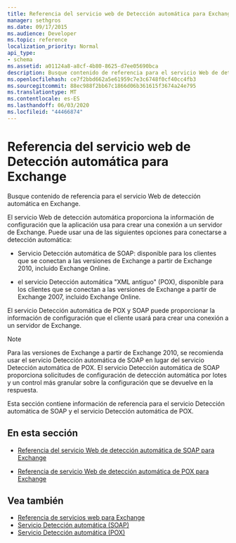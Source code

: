 ```yaml
---
title: Referencia del servicio web de Detección automática para Exchange
manager: sethgros
ms.date: 09/17/2015
ms.audience: Developer
ms.topic: reference
localization_priority: Normal
api_type:
- schema
ms.assetid: a01124a8-a8cf-4b80-8625-d7ee05690bca
description: Busque contenido de referencia para el servicio Web de detección automática en Exchange.
ms.openlocfilehash: ce7f2bbd662a5e61959c7e3c6748f0cf40cc4fb3
ms.sourcegitcommit: 88ec988f2bb67c1866d06b361615f3674a24e795
ms.translationtype: MT
ms.contentlocale: es-ES
ms.lasthandoff: 06/03/2020
ms.locfileid: "44466874"
---
```

# <a name="autodiscover-web-service-reference-for-exchange"></a>Referencia del servicio web de Detección automática para Exchange

Busque contenido de referencia para el servicio Web de detección automática en Exchange.
  
El servicio Web de detección automática proporciona la información de configuración que la aplicación usa para crear una conexión a un servidor de Exchange. Puede usar una de las siguientes opciones para conectarse a detección automática:
  
- Servicio Detección automática de SOAP: disponible para los clientes que se conectan a las versiones de Exchange a partir de Exchange 2010, incluido Exchange Online.
    
- el servicio Detección automática "XML antiguo" (POX), disponible para los clientes que se conectan a las versiones de Exchange a partir de Exchange 2007, incluido Exchange Online. 
    
El servicio Detección automática de POX y SOAP puede proporcionar la información de configuración que el cliente usará para crear una conexión a un servidor de Exchange.
  
> [!NOTE]
> Para las versiones de Exchange a partir de Exchange 2010, se recomienda usar el servicio Detección automática de SOAP en lugar del servicio Detección automática de POX. El servicio Detección automática de SOAP proporciona solicitudes de configuración de detección automática por lotes y un control más granular sobre la configuración que se devuelve en la respuesta. 
  
Esta sección contiene información de referencia para el servicio Detección automática de SOAP y el servicio Detección automática de POX.
  
## <a name="in-this-section"></a>En esta sección
<a name="bk_InThisSection"> </a>

- [Referencia del servicio Web de detección automática de SOAP para Exchange](soap-autodiscover-web-service-reference-for-exchange.md)
    
- [Referencia de servicio Web de detección automática de POX para Exchange](pox-autodiscover-web-service-reference-for-exchange.md)
    
## <a name="see-also"></a>Vea también

- [Referencia de servicios web para Exchange](web-services-reference-for-exchange.md)
- [Servicio Detección automática (SOAP)](https://msdn.microsoft.com/library/e24d1a1f-0d20-4bd9-ae4c-9112ecacea78%28Office.15%29.aspx)
- [Servicio Detección automática (POX)](https://msdn.microsoft.com/library/13c54de3-a91c-4424-8732-99dd8f2162ec%28Office.15%29.aspx)
    


